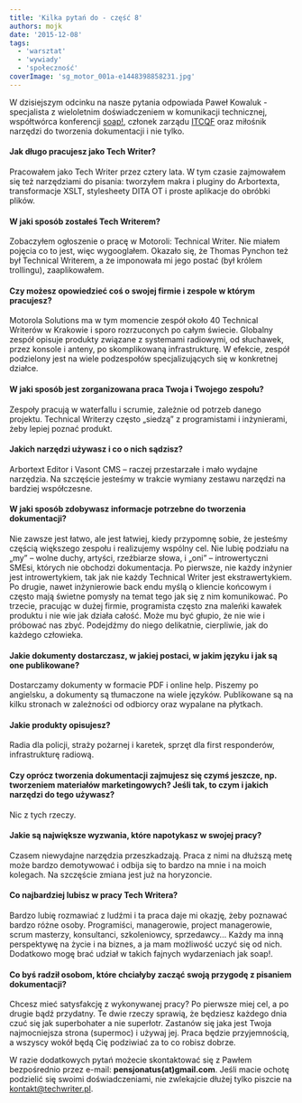 ```yaml
---
title: 'Kilka pytań do - część 8'
authors: mojk
date: '2015-12-08'
tags:
  - 'warsztat'
  - 'wywiady'
  - 'społeczność'
coverImage: 'sg_motor_001a-e1448398858231.jpg'
---
```


W dzisiejszym odcinku na nasze pytania odpowiada Paweł Kowaluk - specjalista z
wieloletnim doświadczeniem w komunikacji technicznej, współtwórca konferencji
[soap!](http://soapconf.com/), członek zarządu [ITCQF](http://itcqf.org/) oraz
miłośnik narzędzi do tworzenia dokumentacji i nie tylko.

<!--truncate-->

#### Jak długo pracujesz jako Tech Writer?

Pracowałem jako Tech Writer przez cztery lata. W tym czasie zajmowałem się też
narzędziami do pisania: tworzyłem makra i pluginy do Arbortexta, transformacje
XSLT, stylesheety DITA OT i proste aplikacje do obróbki plików.

#### W jaki sposób zostałeś Tech Writerem?

Zobaczyłem ogłoszenie o pracę w Motoroli: Technical Writer. Nie miałem pojęcia
co to jest, więc wygooglałem. Okazało się, że Thomas Pynchon też był Technical
Writerem, a że imponowała mi jego postać (był królem trollingu), zaaplikowałem.

#### Czy możesz opowiedzieć coś o swojej firmie i zespole w którym pracujesz?

Motorola Solutions ma w tym momencie zespół około 40 Technical Writerów w
Krakowie i sporo rozrzuconych po całym świecie. Globalny zespół opisuje produkty
związane z systemami radiowymi, od słuchawek, przez konsole i anteny, po
skomplikowaną infrastrukturę. W efekcie, zespół podzielony jest na wiele
podzespołów specjalizujących się w konkretnej działce.

#### W jaki sposób jest zorganizowana praca Twoja i Twojego zespołu?

Zespoły pracują w waterfallu i scrumie, zależnie od potrzeb danego projektu.
Technical Writerzy często „siedzą” z programistami i inżynierami, żeby lepiej
poznać produkt.

#### Jakich narzędzi używasz i co o nich sądzisz?

Arbortext Editor i Vasont CMS – raczej przestarzałe i mało wydajne narzędzia. Na
szczęście jesteśmy w trakcie wymiany zestawu narzędzi na bardziej współczesne.

#### W jaki sposób zdobywasz informacje potrzebne do tworzenia dokumentacji?

Nie zawsze jest łatwo, ale jest łatwiej, kiedy przypomnę sobie, że jesteśmy
częścią większego zespołu i realizujemy wspólny cel. Nie lubię podziału na „my”
– wolne duchy, artyści, rzeźbiarze słowa, i „oni” – introwertyczni SMEsi,
których nie obchodzi dokumentacja. Po pierwsze, nie każdy inżynier jest
introwertykiem, tak jak nie każdy Technical Writer jest ekstrawertykiem. Po
drugie, nawet inżynierowie back endu myślą o kliencie końcowym i często mają
świetne pomysły na temat tego jak się z nim komunikować. Po trzecie, pracując w
dużej firmie, programista często zna maleńki kawałek produktu i nie wie jak
działa całość. Może mu być głupio, że nie wie i próbować nas zbyć. Podejdźmy do
niego delikatnie, cierpliwie, jak do każdego człowieka.

#### Jakie dokumenty dostarczasz, w jakiej postaci, w jakim języku i jak są one publikowane?

Dostarczamy dokumenty w formacie PDF i online help. Piszemy po angielsku, a
dokumenty są tłumaczone na wiele języków. Publikowane są na kilku stronach w
zależności od odbiorcy oraz wypalane na płytkach.

#### Jakie produkty opisujesz?

Radia dla policji, straży pożarnej i karetek, sprzęt dla first responderów,
infrastrukturę radiową.

#### Czy oprócz tworzenia dokumentacji zajmujesz się czymś jeszcze, np. tworzeniem materiałów marketingowych? Jeśli tak, to czym i jakich narzędzi do tego używasz?

Nic z tych rzeczy.

#### Jakie są największe wyzwania, które napotykasz w swojej pracy?

Czasem niewydajne narzędzia przeszkadzają. Praca z nimi na dłuższą metę może
bardzo demotywować i odbija się to bardzo na mnie i na moich kolegach. Na
szczęście zmiana jest już na horyzoncie.

#### Co najbardziej lubisz w pracy Tech Writera?

Bardzo lubię rozmawiać z ludźmi i ta praca daje mi okazję, żeby poznawać bardzo
różne osoby. Programiści, managerowie, project managerowie, scrum masterzy,
konsultanci, szkoleniowcy, sprzedawcy... Każdy ma inną perspektywę na życie i na
biznes, a ja mam możliwość uczyć się od nich. Dodatkowo mogę brać udział w
takich fajnych wydarzeniach jak soap!.

#### Co byś radził osobom, które chciałyby zacząć swoją przygodę z pisaniem dokumentacji?

Chcesz mieć satysfakcję z wykonywanej pracy? Po pierwsze miej cel, a po drugie
bądź przydatny. Te dwie rzeczy sprawią, że będziesz każdego dnia czuć się jak
superbohater a nie superłotr. Zastanów się jaka jest Twoja najmocniejsza strona
(supermoc) i używaj jej. Praca będzie przyjemnością, a wszyscy wokół będą Cię
podziwiać za to co robisz dobrze.

W razie dodatkowych pytań możecie skontaktować się z Pawłem bezpośrednio przez
e-mail: **pensjonatus(at)gmail.com**. Jeśli macie ochotę podzielić się swoimi
doświadczeniami, nie zwlekajcie dłużej tylko piszcie na
[kontakt@techwriter.pl](mailto:kontakt@techwriter.pl).
